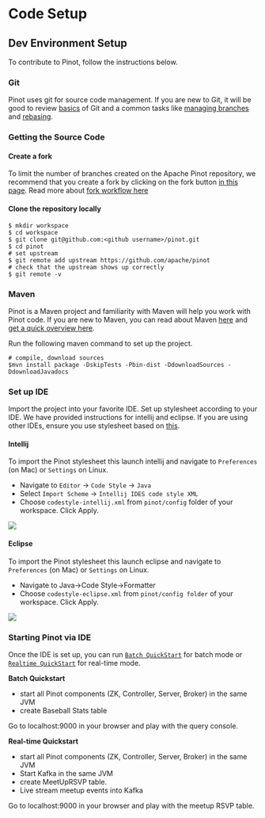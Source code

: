 # Code Setup

## Dev Environment Setup

To contribute to Pinot, follow the instructions below.

### Git

Pinot uses git for source code management. If you are new to Git, it will be good to review [basics](https://git-scm.com/book/en/v2/Getting-Started-About-Version-Control) of Git and a common tasks like [managing branches](https://git-scm.com/book/en/v2/Git-Branching-Branches-in-a-Nutshell) and [rebasing](https://git-scm.com/book/en/v2/Git-Branching-Rebasing).

### Getting the Source Code

#### Create a fork

To limit the number of branches created on the Apache Pinot repository, we recommend that you create a fork by clicking on the fork button [in this page](https://github.com/apache/pinot). Read more about [fork workflow here](https://www.atlassian.com/git/tutorials/comparing-workflows/forking-workflow)

#### Clone the repository locally

```
$ mkdir workspace
$ cd workspace
$ git clone git@github.com:<github username>/pinot.git
$ cd pinot
# set upstream
$ git remote add upstream https://github.com/apache/pinot
# check that the upstream shows up correctly
$ git remote -v
```

### Maven

Pinot is a Maven project and familiarity with Maven will help you work with Pinot code. If you are new to Maven, you can read about Maven [here](https://maven.apache.org/) and [get a quick overview here](http://maven.apache.org/guides/getting-started/maven-in-five-minutes.html).

Run the following maven command to set up the project.

```
# compile, download sources
$mvn install package -DskipTests -Pbin-dist -DdownloadSources -DdownloadJavadocs
```

### Set up IDE

Import the project into your favorite IDE. Set up stylesheet according to your IDE. We have provided instructions for intellij and eclipse. If you are using other IDEs, ensure you use stylesheet based on [this](https://github.com/apache/pinot/blob/master/config/codestyle-intellij.xml).

#### Intellij

To import the Pinot stylesheet this launch intellij and navigate to `Preferences` (on Mac) or `Settings` on Linux.

* Navigate to `Editor` -> `Code Style` -> `Java`
* Select `Import Scheme` -> `Intellij IDES code style XML`
* Choose `codestyle-intellij.xml` from `pinot/config` folder of your workspace. Click Apply.

![](../../.gitbook/assets/import\_scheme.png)

#### Eclipse

To import the Pinot stylesheet this launch eclipse and navigate to `Preferences` (on Mac) or `Settings` on Linux.

* Navigate to Java->Code Style->Formatter
* Choose `codestyle-eclipse.xml` from `pinot/config folder` of your workspace. Click Apply.

![](../../.gitbook/assets/eclipse\_style.png)

### **Starting Pinot via IDE**

Once the IDE is set up, you can run [`Batch QuickStart`](https://docs.pinot.apache.org/basics/getting-started/running-pinot-locally#batch) for batch mode or [`Realtime QuickStart`](https://docs.pinot.apache.org/basics/getting-started/running-pinot-locally#streaming) for real-time mode.

**Batch Quickstart**

* start all Pinot components (ZK, Controller, Server, Broker) in the same JVM
* create Baseball Stats table

Go to localhost:9000 in your browser and play with the query console.

**Real-time Quickstart**

* start all Pinot components (ZK, Controller, Server, Broker) in the same JVM
* Start Kafka in the same JVM
* create MeetUpRSVP table.
* Live stream meetup events into Kafka

Go to localhost:9000 in your browser and play with the meetup RSVP table.
